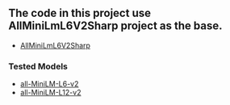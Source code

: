 ## The code in this project use AllMiniLmL6V2Sharp project as the base. 
- [AllMiniLmL6V2Sharp](https://github.com/ksanman/AllMiniLML6v2Sharp)

### Tested Models
- [all-MiniLM-L6-v2](https://huggingface.co/sentence-transformers/all-MiniLM-L6-v2)
- [all-MiniLM-L12-v2](https://huggingface.co/sentence-transformers/all-MiniLM-L12-v2)